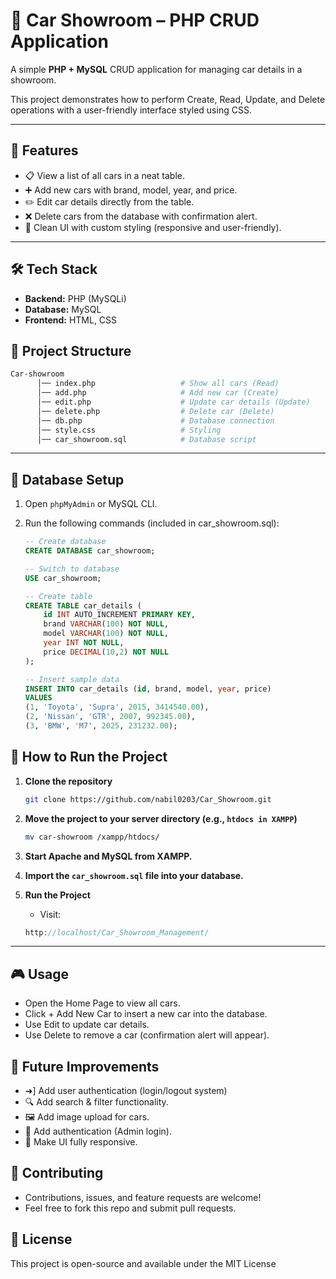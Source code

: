# 🚗 Car Showroom – PHP CRUD Application

A simple **PHP + MySQL** CRUD application for managing car details in a showroom.

This project demonstrates how to perform Create, Read, Update, and Delete operations with a user-friendly interface styled using CSS.

---

## 📌 Features
- 📋 View a list of all cars in a neat table.  
- ➕ Add new cars with brand, model, year, and price.  
- ✏️ Edit car details directly from the table.  
- ❌ Delete cars from the database with confirmation alert.
- 🎨 Clean UI with custom styling (responsive and user-friendly).  

---

## 🛠️ Tech Stack
- **Backend:** PHP (MySQLi)  
- **Database:** MySQL  
- **Frontend:** HTML, CSS


## 📂 Project Structure
```bash
Car-showroom
      │── index.php                   # Show all cars (Read)
      │── add.php                     # Add new car (Create)
      │── edit.php                    # Update car details (Update)
      │── delete.php                  # Delete car (Delete)
      │── db.php                      # Database connection
      │── style.css                   # Styling
      │── car_showroom.sql            # Database script
```

-------------------------------------------------------


## 💾 Database Setup
1. Open `phpMyAdmin` or MySQL CLI.
2. Run the following commands (included in car_showroom.sql):

    ```sql
    -- Create database
    CREATE DATABASE car_showroom;

    -- Switch to database
    USE car_showroom;

    -- Create table
    CREATE TABLE car_details (
        id INT AUTO_INCREMENT PRIMARY KEY,
        brand VARCHAR(100) NOT NULL,
        model VARCHAR(100) NOT NULL,
        year INT NOT NULL,
        price DECIMAL(10,2) NOT NULL
    );

    -- Insert sample data
    INSERT INTO car_details (id, brand, model, year, price) 
    VALUES
    (1, 'Toyota', 'Supra', 2015, 3414540.00),
    (2, 'Nissan', 'GTR', 2007, 992345.00),
    (3, 'BMW', 'M7', 2025, 231232.00);

    ```



## 🚀 How to Run the Project

1. **Clone the repository**
   ```bash
   git clone https://github.com/nabil0203/Car_Showroom.git
   ```

2. **Move the project to your server directory (e.g., `htdocs in XAMPP`)**
    ```bash
    mv car-showroom /xampp/htdocs/
    ```

3. **Start Apache and MySQL from XAMPP.**

4. **Import the `car_showroom.sql` file into your database.**


4. **Run the Project**
    - Visit:
    ```php
    http://localhost/Car_Showroom_Management/
    ```

-----------------------------------------


## 🎮 Usage
- Open the Home Page to view all cars.
- Click + Add New Car to insert a new car into the database.
- Use Edit to update car details.
- Use Delete to remove a car (confirmation alert will appear).

## 🚀 Future Improvements
- ➜] Add user authentication (login/logout system)
- 🔍 Add search & filter functionality.
- 🖼️ Add image upload for cars.
- 🔑 Add authentication (Admin login).
- 📱 Make UI fully responsive.

## 🤝 Contributing
- Contributions, issues, and feature requests are welcome!
- Feel free to fork this repo and submit pull requests.

## 📜 License
This project is open-source and available under the MIT License